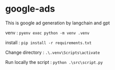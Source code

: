 # google-ads
This is google ad generation by langchain and gpt

venv : `pyenv exec python -m venv .venv`

install : `pip install -r requirements.txt`

Change directory : `.\.venv\Scripts\activate`

Run locally the script : `python .\src\script.py`